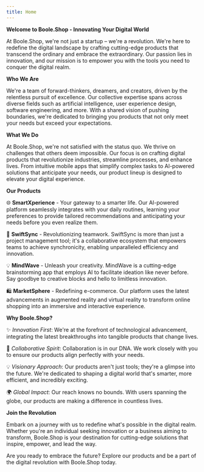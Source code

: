 ```yaml
---
title: Home
---
```

**Welcome to Boole.Shop - Innovating Your Digital World**

At Boole.Shop, we're not just a startup – we're a revolution. We're here to redefine the digital landscape by crafting cutting-edge products that transcend the ordinary and embrace the extraordinary. Our passion lies in innovation, and our mission is to empower you with the tools you need to conquer the digital realm.

**Who We Are**

We're a team of forward-thinkers, dreamers, and creators, driven by the relentless pursuit of excellence. Our collective expertise spans across diverse fields such as artificial intelligence, user experience design, software engineering, and more. With a shared vision of pushing boundaries, we're dedicated to bringing you products that not only meet your needs but exceed your expectations.

**What We Do**

At Boole.Shop, we're not satisfied with the status quo. We thrive on challenges that others deem impossible. Our focus is on crafting digital products that revolutionize industries, streamline processes, and enhance lives. From intuitive mobile apps that simplify complex tasks to AI-powered solutions that anticipate your needs, our product lineup is designed to elevate your digital experience.

**Our Products**

🌐 **SmartXperience** - Your gateway to a smarter life. Our AI-powered platform seamlessly integrates with your daily routines, learning your preferences to provide tailored recommendations and anticipating your needs before you even realize them.

📱 **SwiftSync** - Revolutionizing teamwork. SwiftSync is more than just a project management tool; it's a collaborative ecosystem that empowers teams to achieve synchronicity, enabling unparalleled efficiency and innovation.

💡 **MindWave** - Unleash your creativity. MindWave is a cutting-edge brainstorming app that employs AI to facilitate ideation like never before. Say goodbye to creative blocks and hello to limitless innovation.

🛍️ **MarketSphere** - Redefining e-commerce. Our platform uses the latest advancements in augmented reality and virtual reality to transform online shopping into an immersive and interactive experience.

**Why Boole.Shop?**

✨ *Innovation First*: We're at the forefront of technological advancement, integrating the latest breakthroughs into tangible products that change lives.

🤝 *Collaborative Spirit*: Collaboration is in our DNA. We work closely with you to ensure our products align perfectly with your needs.

💡 *Visionary Approach*: Our products aren't just tools; they're a glimpse into the future. We're dedicated to shaping a digital world that's smarter, more efficient, and incredibly exciting.

🌍 *Global Impact*: Our reach knows no bounds. With users spanning the globe, our products are making a difference in countless lives.

**Join the Revolution**

Embark on a journey with us to redefine what's possible in the digital realm. Whether you're an individual seeking innovation or a business aiming to transform, Boole.Shop is your destination for cutting-edge solutions that inspire, empower, and lead the way.

Are you ready to embrace the future? Explore our products and be a part of the digital revolution with Boole.Shop today.